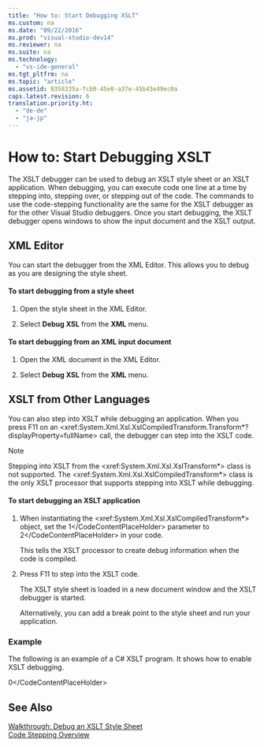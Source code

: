 ```yaml
---
title: "How to: Start Debugging XSLT"
ms.custom: na
ms.date: "09/22/2016"
ms.prod: "visual-studio-dev14"
ms.reviewer: na
ms.suite: na
ms.technology: 
  - "vs-ide-general"
ms.tgt_pltfrm: na
ms.topic: "article"
ms.assetid: 8358335a-fcb0-45e0-a37e-45b43e49ec0a
caps.latest.revision: 6
translation.priority.ht: 
  - "de-de"
  - "ja-jp"
---
```

# How to: Start Debugging XSLT
The XSLT debugger can be used to debug an XSLT style sheet or an XSLT application. When debugging, you can execute code one line at a time by stepping into, stepping over, or stepping out of the code. The commands to use the code-stepping functionality are the same for the XSLT debugger as for the other Visual Studio debuggers. Once you start debugging, the XSLT debugger opens windows to show the input document and the XSLT output.  
  
## XML Editor  
 You can start the debugger from the XML Editor. This allows you to debug as you are designing the style sheet.  
  
#### To start debugging from a style sheet  
  
1.  Open the style sheet in the XML Editor.  
  
2.  Select **Debug XSL** from the **XML** menu.  
  
#### To start debugging from an XML input document  
  
1.  Open the XML document in the XML Editor.  
  
2.  Select **Debug XSL** from the **XML** menu.  
  
## XSLT from Other Languages  
 You can also step into XSLT while debugging an application. When you press F11 on an \<xref:System.Xml.Xsl.XslCompiledTransform.Transform*?displayProperty=fullName> call, the debugger can step into the XSLT code.  
  
> [!NOTE]
>  Stepping into XSLT from the \<xref:System.Xml.Xsl.XslTransform*> class is not supported. The \<xref:System.Xml.Xsl.XslCompiledTransform*> class is the only XSLT processor that supports stepping into XSLT while debugging.  
  
#### To start debugging an XSLT application  
  
1.  When instantiating the \<xref:System.Xml.Xsl.XslCompiledTransform*> object, set the <CodeContentPlaceHolder>1\</CodeContentPlaceHolder> parameter to <CodeContentPlaceHolder>2\</CodeContentPlaceHolder> in your code.  
  
     This tells the XSLT processor to create debug information when the code is compiled.  
  
2.  Press F11 to step into the XSLT code.  
  
     The XSLT style sheet is loaded in a new document window and the XSLT debugger is started.  
  
     Alternatively, you can add a break point to the style sheet and run your application.  
  
### Example  
 The following is an example of a C# XSLT program. It shows how to enable XSLT debugging.  
  
<CodeContentPlaceHolder>0\</CodeContentPlaceHolder>  
## See Also  
 [Walkthrough: Debug an XSLT Style Sheet](../vs140/walkthrough--debug-an-xslt-style-sheet.md)   
 [Code Stepping Overview](assetId:///8791dac9-64d1-4bb9-b59e-8d59af1833f9)